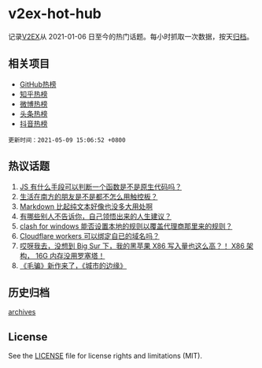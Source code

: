 # v2ex-hot-hub

 记录[V2EX](https://www.v2ex.com/)从 2021-01-06 日至今的热门话题。每小时抓取一次数据，按天[归档](archives)。
 
 ## 相关项目

- [GitHub热榜](https://github.com/snaildev/github-hot-hub)
- [知乎热榜](https://github.com/snaildev/zhihu-hot-hub)
- [微博热榜](https://github.com/snaildev/weibo-hot-hub)
- [头条热榜](https://github.com/snaildev/toutiao-hot-hub)
- [抖音热榜](https://github.com/snaildev/douyin-hot-hub)


 `更新时间：2021-05-09 15:06:52 +0800`

## 热议话题

1. [JS 有什么手段可以判断一个函数是不是原生代码吗？](https://www.v2ex.com/t/775677)
1. [生活在南方的朋友是不是都不怎么用触控板？](https://www.v2ex.com/t/775715)
1. [Markdown 比起纯文本好像也没多大用处啊](https://www.v2ex.com/t/775706)
1. [有哪些别人不告诉你，自己领悟出来的人生建议？](https://www.v2ex.com/t/775696)
1. [clash for windows 能否设置本地的规则以覆盖代理商那里来的规则？](https://www.v2ex.com/t/775773)
1. [Cloudflare workers 可以绑定自已的域名吗？](https://www.v2ex.com/t/775667)
1. [哎呀我去，没想到 Big Sur 下，我的黑苹果 X86 写入量也这么高？！ X86 架构， 16G 内存没用罗塞塔！](https://www.v2ex.com/t/775691)
1. [《毛骗》新作来了，《城市的边缘》](https://www.v2ex.com/t/775785)

## 历史归档

[archives](archives)

## License

See the [LICENSE](LICENSE) file for license rights and limitations (MIT).
